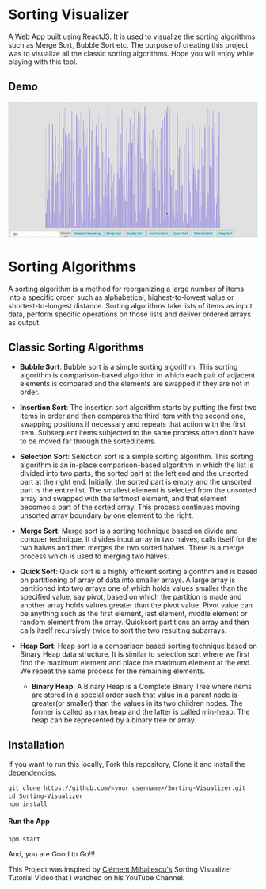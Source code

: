 
# Sorting Visualizer

A Web App built using ReactJS. It is used to visualize the sorting algorithms such as Merge Sort, Bubble Sort etc.
The purpose of creating this project was to visualize all the classic sorting algorithms. Hope you will enjoy while playing
with this tool.

## Demo

![demo](assets/demo.gif)

# Sorting Algorithms

A sorting algorithm is a method for reorganizing a large number of items into a specific order, such as alphabetical, highest-to-lowest value or shortest-to-longest distance. Sorting algorithms take lists of items as input data, perform specific operations on those lists and deliver ordered arrays as output. 

## Classic Sorting Algorithms

* <b>Bubble Sort</b>:
Bubble sort is a simple sorting algorithm. This sorting algorithm is comparison-based algorithm in which each pair of adjacent elements is compared and the elements are swapped if they are not in order.

* <b>Insertion Sort</b>:
The insertion sort algorithm starts by putting the first two items in order and then compares the third item with the second one, swapping positions if necessary and repeats that action with the first item. Subsequent items subjected to the same process often don't have to be moved far through the sorted items.

* <b>Selection Sort</b>:
Selection sort is a simple sorting algorithm. This sorting algorithm is an in-place comparison-based algorithm in which the list is divided into two parts, the sorted part at the left end and the unsorted part at the right end. Initially, the sorted part is empty and the unsorted part is the entire list.
The smallest element is selected from the unsorted array and swapped with the leftmost element, and that element becomes a part of the sorted array. This process continues moving unsorted array boundary by one element to the right.

* <b>Merge Sort</b>:
Merge sort is a sorting technique based on divide and conquer technique. It divides input array in two halves, calls itself for the two halves and then merges the two sorted halves. There is a merge process which is used to merging two halves.

* <b>Quick Sort</b>:
Quick sort is a highly efficient sorting algorithm and is based on partitioning of array of data into smaller arrays. A large array is partitioned into two arrays one of which holds values smaller than the specified value, say pivot, based on which the partition is made and another array holds values greater than the pivot value. 
Pivot value can be anything such as the first element, last element, middle element or random element from the array. Quicksort partitions an array and then calls itself recursively twice to sort the two resulting subarrays.

* <b>Heap Sort</b>:
Heap sort is a comparison based sorting technique based on Binary Heap data structure. It is similar to selection sort where we first find the maximum element and place the maximum element at the end. We repeat the same process for the remaining elements.
    * <b>Binary Heap</b>:
    A Binary Heap is a Complete Binary Tree where items are stored in a special order such that value in a parent node is greater(or smaller) than the values in its two children nodes. The former is called as max heap and the latter is called min-heap. The heap can be represented by a binary tree or array.

## Installation

If you want to run this locally, Fork this repository, Clone it and install the dependencies.
```
git clone https://github.com/<your username>/Sorting-Visualizer.git
cd Sorting-Visualizer
npm install
```

#### Run the App

```
npm start
```

And, you are Good to Go!!!

This Project was inspired by <a href="https://github.com/clementmihailescu/">Clément Mihailescu's</a> Sorting Visualizer Tutorial Video that I watched on his YouTube Channel.
